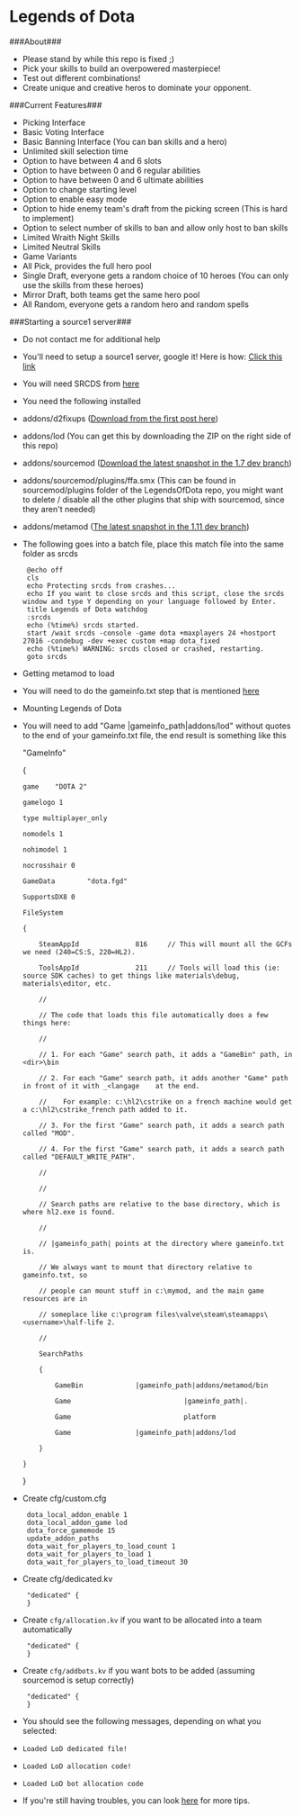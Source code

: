 Legends of Dota
=====

###About###
 - Please stand by while this repo is fixed ;)
 - Pick your skills to build an overpowered masterpiece!
 - Test out different combinations!
 - Create unique and creative heros to dominate your opponent.

###Current Features###
 - Picking Interface
 - Basic Voting Interface
 - Basic Banning Interface (You can ban skills and a hero)
 - Unlimited skill selection time
 - Option to have between 4 and 6 slots
 - Option to have between 0 and 6 regular abilities
 - Option to have between 0 and 6 ultimate abilities
 - Option to change starting level
 - Option to enable easy mode
 - Option to hide enemy team's draft from the picking screen (This is hard to implement)
 - Option to select number of skills to ban and allow only host to ban skills
 - Limited Wraith Night Skills
 - Limited Neutral Skills
 - Game Variants
  - All Pick, provides the full hero pool
  - Single Draft, everyone gets a random choice of 10 heroes (You can only use the skills from these heroes)
  - Mirror Draft, both teams get the same hero pool
  - All Random, everyone gets a random hero and random spells

###Starting a source1 server###
 - Do not contact me for additional help
 - You'll need to setup a source1 server, google it! Here is how: [Click this link](http://tinyurl.com/opvfh46)
 - You will need SRCDS from [here](https://forums.alliedmods.net/showthread.php?p=2110203)
 - You need the following installed
  - addons/d2fixups ([Download from the first post here](https://forums.alliedmods.net/showthread.php?t=209965))
  - addons/lod (You can get this by downloading the ZIP on the right side of this repo)
  - addons/sourcemod ([Download the latest snapshot in the 1.7 dev branch](http://www.sourcemod.net/snapshots.php))
  - addons/sourcemod/plugins/ffa.smx (This can be found in sourcemod/plugins folder of the LegendsOfDota repo, you might want to delete / disable all the other plugins that ship with sourcemod, since they aren't needed)
  - addons/metamod ([The latest snapshot in the 1.11 dev branch](https://www.sourcemm.net/snapshots))
 - The following goes into a batch file, place this match file into the same folder as srcds

        @echo off
        cls
        echo Protecting srcds from crashes...
        echo If you want to close srcds and this script, close the srcds window and type Y depending on your language followed by Enter.
        title Legends of Dota watchdog
        :srcds
        echo (%time%) srcds started.
        start /wait srcds -console -game dota +maxplayers 24 +hostport 27016 -condebug -dev +exec custom +map dota_fixed
        echo (%time%) WARNING: srcds closed or crashed, restarting.
        goto srcds

 - Getting metamod to load
  - You will need to do the gameinfo.txt step that is mentioned [here](https://wiki.alliedmods.net/Installing_metamod:source)
 - Mounting Legends of Dota
  - You will need to add "Game  |gameinfo_path|addons/lod" without quotes to the end of your gameinfo.txt file, the end result is something like this

    "GameInfo"

    {

        game    "DOTA 2"

        gamelogo 1

        type multiplayer_only

        nomodels 1

        nohimodel 1

        nocrosshair 0

        GameData        "dota.fgd"

        SupportsDX8 0

        FileSystem

        {

            SteamAppId              816     // This will mount all the GCFs we need (240=CS:S, 220=HL2).

            ToolsAppId              211     // Tools will load this (ie: source SDK caches) to get things like materials\debug, materials\editor, etc.

            //

            // The code that loads this file automatically does a few things here:

            //

            // 1. For each "Game" search path, it adds a "GameBin" path, in <dir>\bin

            // 2. For each "Game" search path, it adds another "Game" path in front of it with _<langage    at the end.

            //    For example: c:\hl2\cstrike on a french machine would get a c:\hl2\cstrike_french path added to it.

            // 3. For the first "Game" search path, it adds a search path called "MOD".

            // 4. For the first "Game" search path, it adds a search path called "DEFAULT_WRITE_PATH".

            //

            //

            // Search paths are relative to the base directory, which is where hl2.exe is found.

            //

            // |gameinfo_path| points at the directory where gameinfo.txt is.

            // We always want to mount that directory relative to gameinfo.txt, so

            // people can mount stuff in c:\mymod, and the main game resources are in

            // someplace like c:\program files\valve\steam\steamapps\<username>\half-life 2.

            //

            SearchPaths

            {

                GameBin             |gameinfo_path|addons/metamod/bin

                Game                            |gameinfo_path|.

                Game                            platform

                Game                |gameinfo_path|addons/lod

            }

        }

    }


 - Create cfg/custom.cfg

        dota_local_addon_enable 1
        dota_local_addon_game lod
        dota_force_gamemode 15
        update_addon_paths
        dota_wait_for_players_to_load_count 1
        dota_wait_for_players_to_load 1
        dota_wait_for_players_to_load_timeout 30

 - Create cfg/dedicated.kv

        "dedicated" {
        }

 - Create `cfg/allocation.kv` if you want to be allocated into a team automatically

        "dedicated" {
        }

 - Create `cfg/addbots.kv` if you want bots to be added (assuming sourcemod is setup correctly)

        "dedicated" {
        }

 - You should see the following messages, depending on what you selected:
 - `Loaded LoD dedicated file!`
 - `Loaded LoD allocation code!`
 - `Loaded LoD bot allocation code`
 - If you're still having troubles, you can look [here](https://github.com/ash47/Frota#more-srcds-setup-help) for more tips.
